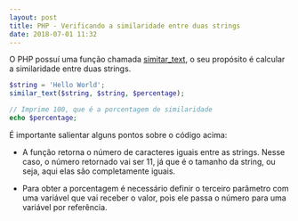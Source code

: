 ```yaml
---
layout: post
title: PHP - Verificando a similaridade entre duas strings
date: 2018-07-01 11:32
---
```


O PHP possuí uma função chamada [simitar_text](http://php.net/similar_text), o seu propósito é calcular a similaridade entre duas strings.

```php
$string = 'Hello World';
similar_text($string, $string, $percentage);

// Imprime 100, que é a porcentagem de similaridade
echo $percentage; 
```

É importante salientar alguns pontos sobre o código acima:

* A função retorna o número de caracteres iguais entre as strings. Nesse caso, o número retornado vai ser 11, já que é o tamanho da string, ou seja, aqui elas são completamente iguais.

* Para obter a porcentagem é necessário definir o terceiro parâmetro com uma variável que vai receber o valor, pois ele passa o número para uma variável por referência.
